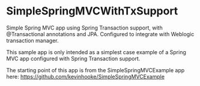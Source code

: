# SimpleSpringMVCWithTxSupport
Simple Spring MVC app using Spring Transaction support, with @Transactional annotations and JPA. Configured 
to integrate with Weblogic transaction manager.

This sample app is only intended as a simplest case example of a Spring MVC app configured with 
Spring Transaction support.

The starting point of this app is from the SimpleSpringMVCExample app here: 
https://github.com/kevinhooke/SimpleSpringMVCExample
